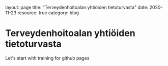 layout: page
title: "Terveydenhoitoalan yhtiöiden tietoturvasta"
date: 2020-11-23
resource: true
category: blog

# Terveydenhoitoalan yhtiöiden tietoturvasta

Let's start with training for github pages
